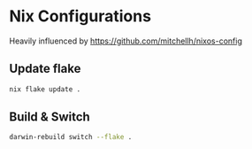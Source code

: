 # Nix Configurations

Heavily influenced by https://github.com/mitchellh/nixos-config

## Update flake

```bash
nix flake update .
```

## Build & Switch

```bash
darwin-rebuild switch --flake .
```